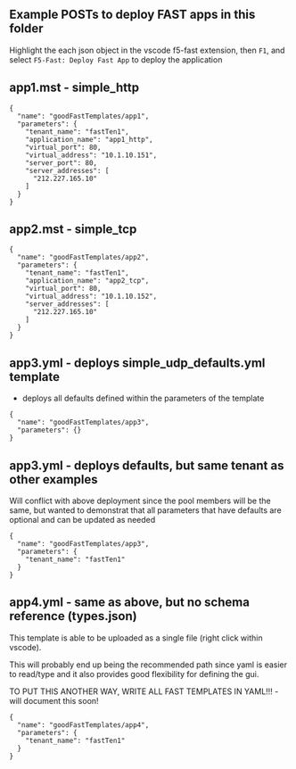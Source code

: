

## Example POSTs to deploy FAST apps in this folder

Highlight the each json object in the vscode f5-fast extension, then `F1`, and select `F5-Fast: Deploy Fast App` to deploy the application


##  app1.mst - simple_http
```
{
  "name": "goodFastTemplates/app1",
  "parameters": {
    "tenant_name": "fastTen1",
    "application_name": "app1_http",
    "virtual_port": 80,
    "virtual_address": "10.1.10.151",
    "server_port": 80,
    "server_addresses": [
      "212.227.165.10"
    ]
  }
}
```

## app2.mst - simple_tcp
```
{
  "name": "goodFastTemplates/app2",
  "parameters": {
    "tenant_name": "fastTen1",
    "application_name": "app2_tcp",
    "virtual_port": 80,
    "virtual_address": "10.1.10.152",
    "server_addresses": [
      "212.227.165.10"
    ]
  }
}
```


## app3.yml - deploys simple_udp_defaults.yml template
- deploys all defaults defined within the parameters of the template
```
{
  "name": "goodFastTemplates/app3",
  "parameters": {}
}
```

## app3.yml - deploys defaults, but same tenant as other examples

Will conflict with above deployment since the pool members will be the same, but wanted to demonstrat that all parameters that have defaults are optional and can be updated as needed

```
{
  "name": "goodFastTemplates/app3",
  "parameters": {
    "tenant_name": "fastTen1"
  }
}
```

## app4.yml - same as above, but no schema reference (types.json)

This template is able to be uploaded as a single file (right click within vscode).  

This will probably end up being the recommended path since yaml is easier to read/type and it also provides good flexibility for defining the gui.  

TO PUT THIS ANOTHER WAY, WRITE ALL FAST TEMPLATES IN YAML!!! - will document this soon!

```
{
  "name": "goodFastTemplates/app4",
  "parameters": {
    "tenant_name": "fastTen1"
  }
}
```